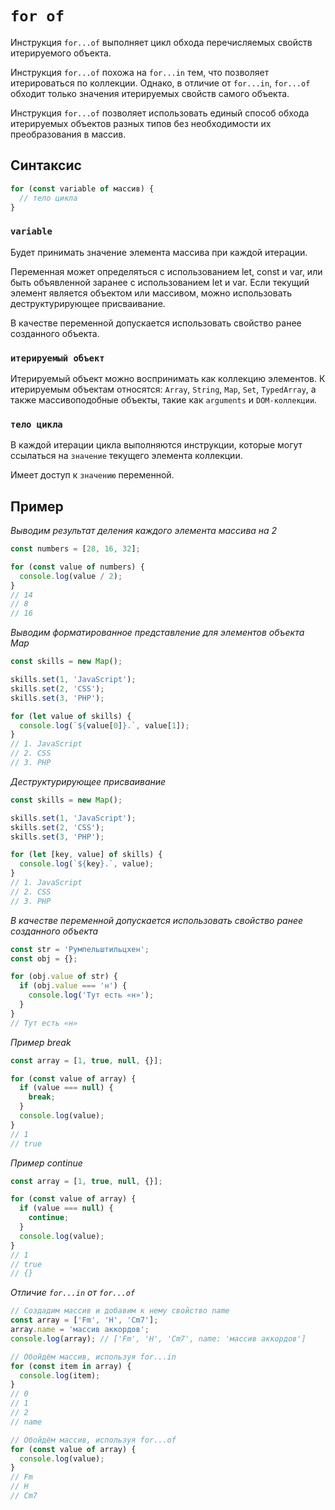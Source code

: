 # `for of`

Инструкция `for...of` выполняет цикл обхода перечисляемых свойств итерируемого объекта.

Инструкция `for...of` похожа на `for...in` тем, что позволяет итерироваться по коллекции. Однако, в отличие от `for...in`, `for...of` обходит только значения итерируемых свойств самого объекта.

Инструкция `for...of` позволяет использовать единый способ обхода итерируемых объектов разных типов без необходимости их преобразования в массив.

## Синтаксис

```js
for (const variable of массив) {
  // тело цикла
}
```

### `variable`

Будет принимать значение элемента массива при каждой итерации.

Переменная может определяться с использованием let, const и var, или быть объявленной заранее с использованием let и var. Если текущий элемент является объектом или массивом, можно использовать деструктурирующее присваивание.

В качестве переменной допускается использовать свойство ранее созданного объекта.

### `итерируемый объект`

Итерируемый объект можно воспринимать как коллекцию элементов. К итерируемым объектам относятся: `Array`, `String`, `Map`, `Set`, `TypedArray`, а также массивоподобные объекты, такие как `arguments` и `DOM-коллекции`.

### `тело цикла`

В каждой итерации цикла выполняются инструкции, которые могут ссылаться на `значение` текущего элемента коллекции.

Имеет доступ к `значению` переменной.

## Пример

_Выводим результат деления каждого элемента массива на 2_

```js
const numbers = [28, 16, 32];

for (const value of numbers) {
  console.log(value / 2);
}
// 14
// 8
// 16
```

_Выводим форматированное представление для элементов объекта Map_

```js
const skills = new Map();

skills.set(1, 'JavaScript');
skills.set(2, 'CSS');
skills.set(3, 'PHP');

for (let value of skills) {
  console.log(`${value[0]}.`, value[1]);
}
// 1. JavaScript
// 2. CSS
// 3. PHP
```

_Деструктурирующее присваивание_

```js
const skills = new Map();

skills.set(1, 'JavaScript');
skills.set(2, 'CSS');
skills.set(3, 'PHP');

for (let [key, value] of skills) {
  console.log(`${key}.`, value);
}
// 1. JavaScript
// 2. CSS
// 3. PHP
```

_В качестве переменной допускается использовать свойство ранее созданного объекта_

```js
const str = 'Румпельштильцхен';
const obj = {};

for (obj.value of str) {
  if (obj.value === 'н') {
    console.log('Тут есть «н»');
  }
}
// Тут есть «н»
```

_Пример break_

```js
const array = [1, true, null, {}];

for (const value of array) {
  if (value === null) {
    break;
  }
  console.log(value);
}
// 1
// true
```

_Пример continue_

```js
const array = [1, true, null, {}];

for (const value of array) {
  if (value === null) {
    continue;
  }
  console.log(value);
}
// 1
// true
// {}
```

_Отличие `for...in` от `for...of`_

```js
// Создадим массив и добавим к нему свойство name
const array = ['Fm', 'H', 'Cm7'];
array.name = 'массив аккордов';
console.log(array); // ['Fm', 'H', 'Cm7', name: 'массив аккордов']

// Обойдём массив, используя for...in
for (const item in array) {
  console.log(item);
}
// 0
// 1
// 2
// name

// Обойдём массив, используя for...of
for (const value of array) {
  console.log(value);
}
// Fm
// H
// Cm7
```
